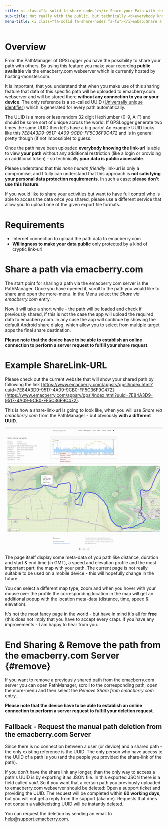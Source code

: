 ```yaml
---
title: <i class="fa-solid fa-share-nodes"></i> Share your Path with the public
sub-title: Not really with the public, but technically <b>everybody knowing the link will have access</b>.
menu-title: <i class="fa-solid fa-share-nodes fa-fw"></i>&nbsp;Share a Path
---
```


# Overview

From the PathManager of GPSLogger you have the possibility to share your path with others. By using this feature you make
your recording **public available** via the emacberry.com webserver which is currently hosted by hosting-monster.com.

It is important, that you understand that when you make use of this sharing feature that data of this specific path will
be uploaded to emacberry.com webserver and will be stored there **without any connection to you or your device**. The
only reference is a so-called
UUID ([Universally unique identifier](https://en.wikipedia.org/wiki/Universally_unique_identifier)) which is generated
for every path automatically.

The UUID is a more or less random 32 digit HexNumber (0-9, A-F) and should be some sort of unique across the world. If
GPSLogger generate two times the same UUID then let's have a big party! An example UUID looks like this
_7E84A3D9-9517-4A09-9CB0-FF5C36F9C472_ and is in general pretty though (if not impossible) to guess.

Once the path have been uploaded **everybody knowing the link-url** is able to view **your path** without any additional
restriction (like a login or providing an additional token) - so technically **your data is public accessible**.

Please understand that this _none human friendly_ link-url is only a compromise, and I fully can understand that this
approach is **not satisfying your personal data protection requirements**. In such a case: **please don't use this
feature**.

If you would like to share your activities but want to have full control who is able to access the data once you shared,
please use a different service that allow you to upload one of the given export file formats.

# Requirements
- Internet connection to upload the path data to emacberry.com
- **Willingness to make your data public** only protected by a kind of cryptic link-url

# Share a path via emacberry.com

The start point for sharing a path via the emacberry.com server is the PathManager. Once you have opened it, scroll to
the path you would like to share and open the <i class="fa-solid fa-circle-chevron-down"></i> more-menu. In the Menu
select the <i class="fa-solid fa-share-nodes"></i> _Share via emacberry.com_ entry.

Now it will take a short while - the path will be loaded and check if previously shared, if this is not the case the app
will upload the required data to emacberry.com. In any case the app will continue by showing the default Android share
dialog, which allow you to select from multiple target apps the final share destination.

**Please note that the device have to be able to establish an online connection to perform a server request to fulfill
your share request**.

# Example ShareLink-URL

Please check out the current website that will show your shared path by following the
link [https://www.emacberry.com/appsrv/gpsl/index.html?uuid=7E84A3D9-9517-4A09-9CB0-FF5C36F9C472](https://www.emacberry.com/appsrv/gpsl/index.html?uuid=7E84A3D9-9517-4A09-9CB0-FF5C36F9C472).

This is how a share-link-url is going to look like, when you will use <i class="fa-solid fa-share-nodes"></i>
_Share via emacberry.com_ from the PathManager - but obviously **with a different UUID**.

<span class="shot">![web-share-example](/assets/img/gpsl/web-share.png)</span>
The page itself display some meta-data of you path like distance, duration and start & end time (in GMT), a speed and
elevation profile and the most important part: the map with your path. The current page is not really suitable to be
used on a mobile device - this will hopefully change in the future.

You can select a different map type, zoom and when you hover with your mouse over the profile the corresponding location
in the map will get an additional popup with the location meta-data (distance, time, speed & elevation).

It's not the most fancy page in the world - but have in mind it's all for **free** (this does not imply that you have to
accept every crap). If you have any improvements - I am happy to hear from you.<br class="shot-end"/>

# End Sharing & Remove the path from the emacberry.com Server {#remove}

If you want to remove a previously shared path from the emacberry.com server you can open PathManager, scroll to the
corresponding path, open the <i class="fa-solid fa-circle-chevron-down"></i> more-menu and then select the
<i class="fa-solid fa-trash"></i> _Remove Share from emacberry.com_ entry.

**Please note that the device have to be able to establish an online connection to perform a server request to fulfill
your deletion request**.

## Fallback - Request the manual path deletion from the emacberry.com Server 

Since there is no connection between a user (or device) and a shared path - the only existing reference is the UUID. The
only person who have access to the UUID of a path is you (and the people you provided the share-link of the path).

If you don't have the share link any longer, than the only way to access a path's UUID is by exporting it as JSON file.
In this exported JSON there is a field called _uuid_. So if you want that a certain path you previously uploaded to
emacberry.com webserver should be deleted: Open a support ticket and providing the UUID. The request will be completed
within **60 working days**, but you will not get a reply from the support (aka me). Requests that does not contain a
valid/existing UUID will be instantly deleted.

You can request the deletion by sending an email to help@support.emacberry.com.